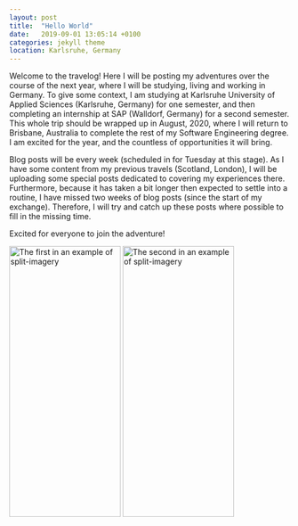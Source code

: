 ```yaml
---
layout: post
title:  "Hello World"
date:   2019-09-01 13:05:14 +0100
categories: jekyll theme
location: Karlsruhe, Germany
---
```


Welcome to the travelog! Here I will be posting my adventures over the course of the next year, where I will be studying, living and working in Germany. To give some context, I am studying at Karlsruhe University of Applied Sciences (Karlsruhe, Germany) for one semester, and then completing an internship at SAP (Walldorf, Germany) for a second semester. This whole trip should be wrapped up in August, 2020, where I will return to Brisbane, Australia to complete the rest of my Software Engineering degree. I am excited for the year, and the countless of opportunities it will bring. 
 
Blog posts will be every week (scheduled in for Tuesday at this stage). As I have some content from my previous travels (Scotland, London), I will be uploading some special posts dedicated to covering my experiences there. Furthermore, because it has taken a bit longer then expected to settle into a routine, I have missed two weeks of blog posts (since the start of my exchange). Therefore, I will try and catch up these posts where possible to fill in the missing time.

Excited for everyone to join the adventure!

<div class="post-image">
    <img src="https://jezdufourq-blog-assets.s3-ap-southeast-2.amazonaws.com/15-10-19-hello-world/1.jpg" width="200" height="486" alt="The first in an example of split-imagery" />
    <img src="https://jezdufourq-blog-assets.s3-ap-southeast-2.amazonaws.com/15-10-19-hello-world/2.jpg" width="200" height="486" alt="The second in an example of split-imagery" />
</div>


